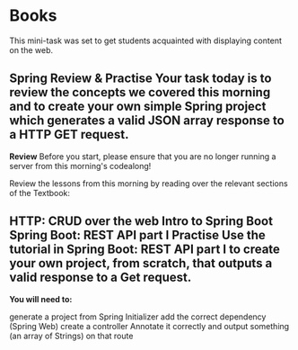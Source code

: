 # Books
This mini-task was set to get students acquainted with displaying content on the web. 

**Spring Review & Practise**
Your task today is to review the concepts we covered this morning and to create your own simple Spring project which generates a valid JSON array response to a HTTP GET request.
---
**Review**
Before you start, please ensure that you are no longer running a server from this morning's codealong!

Review the lessons from this morning by reading over the relevant sections of the Textbook:

HTTP: CRUD over the web
Intro to Spring Boot
Spring Boot: REST API part I
Practise
Use the tutorial in Spring Boot: REST API part I to create your own project, from scratch, that outputs a valid response to a Get request.
--
**You will need to:**

generate a project from Spring Initializer
add the correct dependency (Spring Web)
create a controller
Annotate it correctly and output something (an array of Strings) on that route
